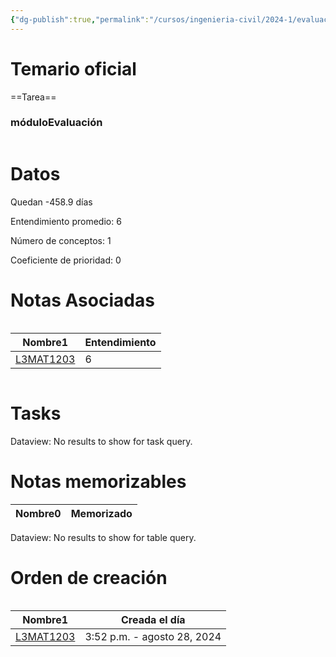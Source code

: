 ```yaml
---
{"dg-publish":true,"permalink":"/cursos/ingenieria-civil/2024-1/evaluaciones/algebra-lineal/l3-mat-1203/","tags":["evaluación","L3MAT1203"]}
---
```


# Temario oficial

==Tarea==

<h3><span>móduloEvaluación</span></h3><p><span><div class="block-language-dataviewjs node-insert-event" style="overflow-x: auto;"><h1 dir="auto"><span>Datos</span></h1><p dir="auto"><span>Quedan -458.9 días</span></p><p dir="auto"><span>Entendimiento promedio: 6</span></p><p dir="auto"><span>Número de conceptos: 1</span></p><p dir="auto"><span>Coeficiente de prioridad: 0</span></p><h1 dir="auto"><span>Notas Asociadas</span></h1><div dir="auto" style="overflow-x: auto;"><table class="dataview table-view-table"><thead class="table-view-thead"><tr class="table-view-tr-header"><th class="table-view-th" dir="auto"><span>Nombre</span><span class="dataview small-text">1</span></th><th class="table-view-th" dir="auto"><span>Entendimiento</span></th></tr></thead><tbody class="table-view-tbody"><tr><td dir="auto"><span><a data-tooltip-position="top" aria-label="Cursos/Ingeniería Civil/2024-1/Evaluaciones/Álgebra Lineal/L3MAT1203.md" data-href="Cursos/Ingeniería Civil/2024-1/Evaluaciones/Álgebra Lineal/L3MAT1203.md" href="Cursos/Ingeniería Civil/2024-1/Evaluaciones/Álgebra Lineal/L3MAT1203.md" class="original-internal-link" target="_blank" rel="noopener nofollow" style="display: none;">L3MAT1203</a><a data-tooltip-position="top" aria-label="Cursos/Ingeniería Civil/2024-1/Evaluaciones/Álgebra Lineal/L3MAT1203.md" data-href="Cursos/Ingeniería Civil/2024-1/Evaluaciones/Álgebra Lineal/L3MAT1203.md" href="Cursos/Ingeniería Civil/2024-1/Evaluaciones/Álgebra Lineal/L3MAT1203.md" class="internal-link mathLink-internal-link" target="_blank" rel="noopener nofollow">L3MAT1203</a></span></td><td dir="auto"><span>6</span></td></tr></tbody></table></div><h1 dir="auto"><span>Tasks</span></h1><div><div class="dataview dataview-error-box"><p class="dataview dataview-error-message" dir="auto">Dataview: No results to show for task query.</p></div></div><h1 dir="auto"><span>Notas memorizables</span></h1><div><table class="dataview table-view-table"><thead class="table-view-thead"><tr class="table-view-tr-header"><th class="table-view-th"><span>Nombre</span><span class="dataview small-text">0</span></th><th class="table-view-th"><span>Memorizado</span></th></tr></thead><tbody class="table-view-tbody"></tbody></table><div class="dataview dataview-error-box"><p class="dataview dataview-error-message" dir="auto">Dataview: No results to show for table query.</p></div></div><h1 dir="auto"><span>Orden de creación</span></h1><div dir="auto" style="overflow-x: auto;"><table class="dataview table-view-table"><thead class="table-view-thead"><tr class="table-view-tr-header"><th class="table-view-th" dir="auto"><span>Nombre</span><span class="dataview small-text">1</span></th><th class="table-view-th" dir="auto"><span>Creada el día</span></th></tr></thead><tbody class="table-view-tbody"><tr><td dir="auto"><span><a data-tooltip-position="top" aria-label="Cursos/Ingeniería Civil/2024-1/Evaluaciones/Álgebra Lineal/L3MAT1203.md" data-href="Cursos/Ingeniería Civil/2024-1/Evaluaciones/Álgebra Lineal/L3MAT1203.md" href="Cursos/Ingeniería Civil/2024-1/Evaluaciones/Álgebra Lineal/L3MAT1203.md" class="original-internal-link" target="_blank" rel="noopener nofollow" style="display: none;">L3MAT1203</a><a data-tooltip-position="top" aria-label="Cursos/Ingeniería Civil/2024-1/Evaluaciones/Álgebra Lineal/L3MAT1203.md" data-href="Cursos/Ingeniería Civil/2024-1/Evaluaciones/Álgebra Lineal/L3MAT1203.md" href="Cursos/Ingeniería Civil/2024-1/Evaluaciones/Álgebra Lineal/L3MAT1203.md" class="internal-link mathLink-internal-link" target="_blank" rel="noopener nofollow">L3MAT1203</a></span></td><td dir="ltr">3:52 p.m. - agosto 28, 2024</td></tr></tbody></table></div></div></span></p>